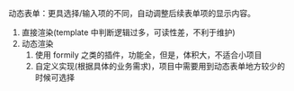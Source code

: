 动态表单：更具选择/输入项的不同，自动调整后续表单项的显示内容。

1. 直接渲染(template 中判断逻辑过多，可读性差，不利于维护)
2. 动态渲染
   1. 使用 formily 之类的插件，功能全，但是，体积大，不适合小项目
   2. 自定义实现(根据具体的业务需求)，项目中需要用到动态表单地方较少的时候可选择
